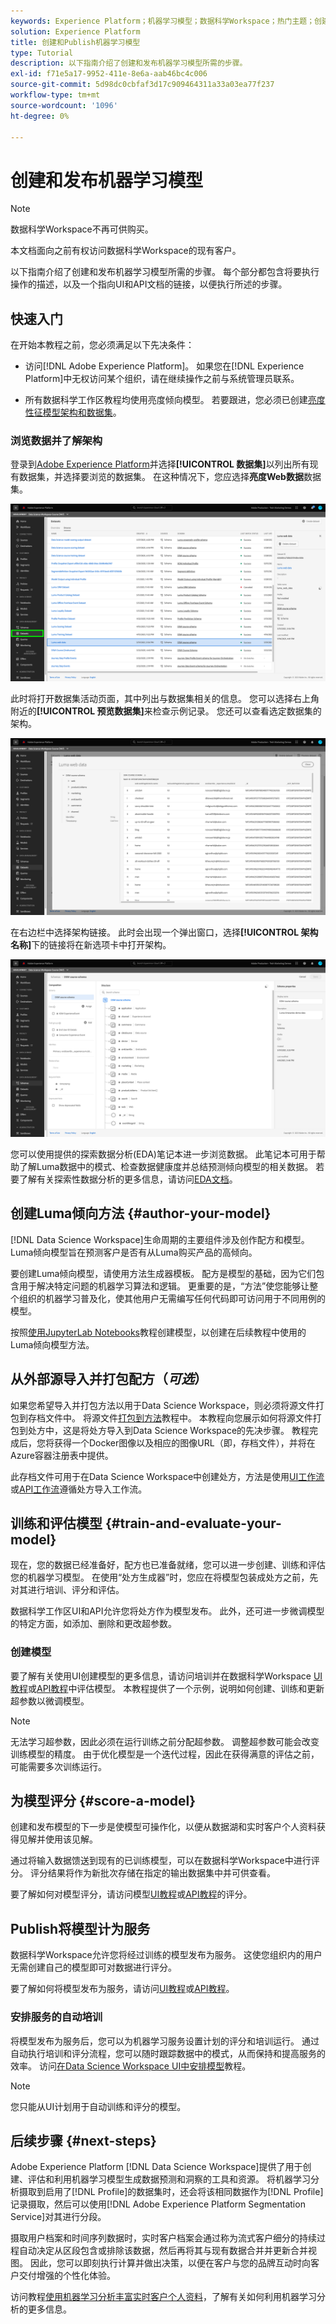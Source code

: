 ```yaml
---
keywords: Experience Platform；机器学习模型；数据科学Workspace；热门主题；创建和发布模型
solution: Experience Platform
title: 创建和Publish机器学习模型
type: Tutorial
description: 以下指南介绍了创建和发布机器学习模型所需的步骤。
exl-id: f71e5a17-9952-411e-8e6a-aab46bc4c006
source-git-commit: 5d98dc0cbfaf3d17c909464311a33a03ea77f237
workflow-type: tm+mt
source-wordcount: '1096'
ht-degree: 0%

---
```



# 创建和发布机器学习模型

>[!NOTE]
>
>数据科学Workspace不再可供购买。
>
>本文档面向之前有权访问数据科学Workspace的现有客户。

以下指南介绍了创建和发布机器学习模型所需的步骤。 每个部分都包含将要执行操作的描述，以及一个指向UI和API文档的链接，以便执行所述的步骤。

## 快速入门

在开始本教程之前，您必须满足以下先决条件：

- 访问[!DNL Adobe Experience Platform]。 如果您在[!DNL Experience Platform]中无权访问某个组织，请在继续操作之前与系统管理员联系。

- 所有数据科学工作区教程均使用亮度倾向模型。 若要跟进，您必须已创建[亮度性征模型架构和数据集](./create-luma-data.md)。

### 浏览数据并了解架构

登录到[Adobe Experience Platform](https://platform.adobe.com/)并选择&#x200B;**[!UICONTROL 数据集]**&#x200B;以列出所有现有数据集，并选择要浏览的数据集。 在这种情况下，您应选择&#x200B;**亮度Web数据**&#x200B;数据集。

![选择Luma Web数据集](../images/models-recipes/model-walkthrough/luma-dataset.png)

此时将打开数据集活动页面，其中列出与数据集相关的信息。 您可以选择右上角附近的&#x200B;**[!UICONTROL 预览数据集]**&#x200B;来检查示例记录。 您还可以查看选定数据集的架构。

![预览Luma Web数据](../images/models-recipes/model-walkthrough/preview-dataset.png)

在右边栏中选择架构链接。 此时会出现一个弹出窗口，选择&#x200B;**[!UICONTROL 架构名称]**&#x200B;下的链接将在新选项卡中打开架构。

![预览luma web数据架构](../images/models-recipes/model-walkthrough/preview-schema.png)

您可以使用提供的探索数据分析(EDA)笔记本进一步浏览数据。 此笔记本可用于帮助了解Luma数据中的模式、检查数据健康度并总结预测倾向模型的相关数据。 若要了解有关探索性数据分析的更多信息，请访问[EDA文档](../jupyterlab/eda-notebook.md)。

## 创建Luma倾向方法 {#author-your-model}

[!DNL Data Science Workspace]生命周期的主要组件涉及创作配方和模型。 Luma倾向模型旨在预测客户是否有从Luma购买产品的高倾向。

要创建Luma倾向模型，请使用方法生成器模板。 配方是模型的基础，因为它们包含用于解决特定问题的机器学习算法和逻辑。 更重要的是，“方法”使您能够让整个组织的机器学习普及化，使其他用户无需编写任何代码即可访问用于不同用例的模型。

按照[使用JupyterLab Notebooks](../jupyterlab/create-a-model.md)教程创建模型，以创建在后续教程中使用的Luma倾向模型方法。

## 从外部源导入并打包配方（*可选*）

如果您希望导入并打包方法以用于Data Science Workspace，则必须将源文件打包到存档文件中。 将源文件[打包到方法](./package-source-files-recipe.md)教程中。 本教程向您展示如何将源文件打包到处方中，这是将处方导入到Data Science Workspace的先决步骤。 教程完成后，您将获得一个Docker图像以及相应的图像URL（即，存档文件），并将在Azure容器注册表中提供。

此存档文件可用于在Data Science Workspace中创建处方，方法是使用[UI工作流](./import-packaged-recipe-ui.md)或[API工作流](./import-packaged-recipe-api.md)遵循处方导入工作流。

## 训练和评估模型 {#train-and-evaluate-your-model}

现在，您的数据已经准备好，配方也已准备就绪，您可以进一步创建、训练和评估您的机器学习模型。 在使用“处方生成器”时，您应在将模型包装成处方之前，先对其进行培训、评分和评估。

数据科学工作区UI和API允许您将处方作为模型发布。 此外，还可进一步微调模型的特定方面，如添加、删除和更改超参数。

### 创建模型

要了解有关使用UI创建模型的更多信息，请访问培训并在数据科学Workspace [UI教程](./train-evaluate-model-ui.md)或[API教程](./train-evaluate-model-api.md)中评估模型。 本教程提供了一个示例，说明如何创建、训练和更新超参数以微调模型。

>[!NOTE]
>
> 无法学习超参数，因此必须在运行训练之前分配超参数。 调整超参数可能会改变训练模型的精度。 由于优化模型是一个迭代过程，因此在获得满意的评估之前，可能需要多次训练运行。

## 为模型评分 {#score-a-model}

创建和发布模型的下一步是使模型可操作化，以便从数据湖和实时客户个人资料获得见解并使用该见解。

通过将输入数据馈送到现有的已训练模型，可以在数据科学Workspace中进行评分。 评分结果将作为新批次存储在指定的输出数据集中并可供查看。

要了解如何对模型评分，请访问模型[UI教程](./score-model-ui.md)或[API教程](./score-model-api.md)的评分。

## Publish将模型计为服务

数据科学Workspace允许您将经过训练的模型发布为服务。 这使您组织内的用户无需创建自己的模型即可对数据进行评分。

要了解如何将模型发布为服务，请访问[UI教程](./publish-model-service-ui.md)或[API教程](./publish-model-service-api.md)。

### 安排服务的自动培训

将模型发布为服务后，您可以为机器学习服务设置计划的评分和培训运行。 通过自动执行培训和评分流程，您可以随时跟踪数据中的模式，从而保持和提高服务的效率。 访问[在Data Science Workspace UI中安排模型](./schedule-models-ui.md)教程。

>[!NOTE]
>
> 您只能从UI计划用于自动训练和评分的模型。

## 后续步骤 {#next-steps}

Adobe Experience Platform [!DNL Data Science Workspace]提供了用于创建、评估和利用机器学习模型生成数据预测和洞察的工具和资源。 将机器学习分析摄取到启用了[!DNL Profile]的数据集时，还会将该相同数据作为[!DNL Profile]记录摄取，然后可以使用[!DNL Adobe Experience Platform Segmentation Service]对其进行分段。

摄取用户档案和时间序列数据时，实时客户档案会通过称为流式客户细分的持续过程自动决定从区段包含或排除该数据，然后再将其与现有数据合并并更新合并视图。 因此，您可以即刻执行计算并做出决策，以便在客户与您的品牌互动时向客户交付增强的个性化体验。

访问教程[使用机器学习分析丰富实时客户个人资料](./enrich-profile.md)，了解有关如何利用机器学习分析的更多信息。
